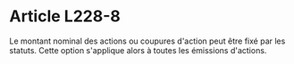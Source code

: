 # Article L228-8

Le montant nominal des actions ou coupures d'action peut être fixé par les statuts. Cette option s'applique alors à toutes les émissions d'actions.
